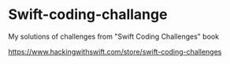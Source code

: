 # Swift-coding-challange
My solutions of challenges from "Swift Coding Challenges" book

https://www.hackingwithswift.com/store/swift-coding-challenges
